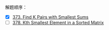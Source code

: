解题顺序：
-[x] [373. Find K Pairs with Smallest Sums](https://leetcode.com/problems/find-k-pairs-with-smallest-sums/#/description)
-[ ] [378. Kth Smallest Element in a Sorted Matrix](https://leetcode.com/problems/kth-smallest-element-in-a-sorted-matrix/#/description)